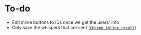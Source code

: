 # To-do

-   Edit inline buttons to IDs once we get the users' info
-   Only save the whispers that are sent ([`chosen_inline_result`](https://core.telegram.org/bots/api#choseninlineresult))
